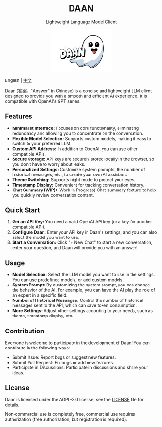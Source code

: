 <center>
<div>
<h1>DAAN</h1><p> Lightweight Language Model Client</p>
</div>
<img src="cover.png" width="200" />
</center>

English | [中文](使用说明.md)

Daan (答案，"Answer" in Chinese) is a concise and lightweight LLM client designed to provide you with a smooth and efficient AI experience. It is compatible with OpenAI's GPT series.

## Features

- **Minimalist Interface:** Focuses on core functionality, eliminating redundancy and allowing you to concentrate on the conversation.
- **Flexible Model Selection:** Supports custom models, making it easy to switch to your preferred LLM.
- **Custom API Address:** In addition to OpenAI, you can use other compatible APIs.
- **Secure Storage:** API keys are securely stored locally in the browser, so you don't have to worry about leaks.
- **Personalized Settings:** Customize system prompts, the number of historical messages, etc., to create your own AI assistant.
- **Theme Switching:** Supports night mode to protect your eyes.
- **Timestamp Display:** Convenient for tracking conversation history.
- **Chat Summary (WIP):** (Work In Progress) Chat summary feature to help you quickly review conversation content.

## Quick Start

1.  **Get an API Key:** You need a valid OpenAI API key (or a key for another compatible API).
2.  **Configure Daan:** Enter your API key in Daan's settings, and you can also select the model you want to use.
3.  **Start a Conversation:** Click "+ New Chat" to start a new conversation, enter your question, and Daan will provide you with an answer!

## Usage

- **Model Selection:** Select the LLM model you want to use in the settings. You can use predefined models, or add custom models.
- **System Prompt:** By customizing the system prompt, you can change the behavior of the AI. For example, you can have the AI play the role of an expert in a specific field.
- **Number of Historical Messages:** Control the number of historical messages sent to the API, which can save token consumption.
- **More Settings:** Adjust other settings according to your needs, such as theme, timestamp display, etc.

## Contribution

Everyone is welcome to participate in the development of Daan! You can contribute in the following ways:

- Submit Issue: Report bugs or suggest new features.
- Submit Pull Request: Fix bugs or add new features.
- Participate in Discussions: Participate in discussions and share your ideas.

## License

Daan is licensed under the AGPL-3.0 license, see the [LICENSE](LICENSE) file for details.

Non-commercial use is completely free, commercial use requires authorization (free authorization, but registration is required).

